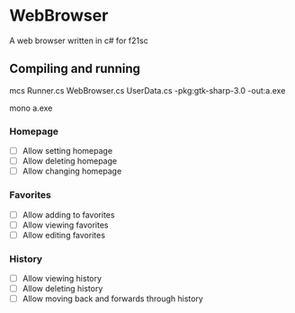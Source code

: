 # WebBrowser
A web browser written in c# for f21sc
## Compiling and running
mcs Runner.cs WebBrowser.cs UserData.cs -pkg:gtk-sharp-3.0 -out:a.exe

mono a.exe

### Homepage
- [ ] Allow setting homepage
- [ ] Allow deleting homepage
- [ ] Allow changing homepage

### Favorites
- [ ] Allow adding to favorites
- [ ] Allow viewing favorites
- [ ] Allow editing favorites

### History
- [ ] Allow viewing history
- [ ] Allow deleting history
- [ ] Allow moving back and forwards through history
